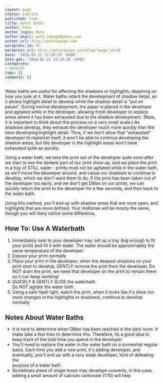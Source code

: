 ```yaml
---
layout: page
status: publish
published: true
title: Water Baths
author: Pete
author_login: Pete
author_email: pete.lepage@pobox.com
author_url: http://petelepage.com
wordpress_id: 45
wordpress_url: http://petelepage.com/blog/?page_id=45
date: '2010-05-21 12:10:29 -0400'
date_gmt: '2010-05-21 19:10:29 -0400'
categories:
- General
tags: []
comments: []
---
```

<p>Water baths are useful for affecting the shadows or highlights, depening on how you look at it. Water baths retard the development of shadow detail, so it allows highlight detail to develop while the shadow detail is "put on pause". During normal development, the paper is placed in the developer and agitated while in the developer, allowing fresh developer to replace areas where it has been exhausted due to the shadow development. (Note, it is important to think about this process on a very small scale.) As shadows develop, they exhaust the developer much more quickly than the slow developing highlight detail. Thus, if we don't allow that "exhausted" developer to replenish itself, it won't be able to continue developing the shadow areas, but the developer in the highlight areas won't have exhausted quite as quickly.</p>
<p>Using a water bath, we take the print out of the developer quite soon after we start to see the darkest part of our print show up, and we place the print in a tray of STILL water - prints must not be agitated while in the water bath, as we'll move the developer around, and cause our shadows to continue to develop, which we don't want them to do. If the print has been taken out of the developer too early, and we don't get DMax on our prints, we can quickly return the print to the developer for a few seconds, and then back to the water bath.</p>
<p>Using this method, you'll end up with shadow areas that are more open, and highlights that are more defined. Your midtones will be mostly the same, though you will likely notice some difference.</p>
<h2>How To: Use A Waterbath</h2>
<ol>
<li>Immediately next to your developer tray, set up a tray (big enough to fit your print) and fill it with water. The water should be approximately the same temperature of the developer.</li>
<li>Expose your print normally</li>
<li>Place your print in the developer, when the deepest shadows on your print start to develop, GENTLY remove the print from the developer. Do NOT drain the print, we need that developer on the print to remain there so it can keep working!</li>
<li>QUICKLY &amp; GENTLY SLIDE the waterbath.<br />
Do NOT agitate the water bath.</li>
<li>Using a safe flash light, watch the print, when it looks like it's done (no more changes in the highlights or shadows), continue to develop normally</li>
</ol>
<h2>Notes About Water Baths</h2>
<ul>
<li>It is hard to determine when DMax has been reached in the dark room. It make take a few tries to determine this. Therefore, its a good idea to keep track of the total time you spend in the developer</li>
<li>You'll need to replace the water in the water bath on a somewhat regular basis. Each time you add a new print, it's adding developer, and eventually, you'll end up with a very weak developer, kind of defeating the<br />
purpose of a water bath</li>
<li>Sometimes areas of single tones may develope unevenly, in this case, adding a small amount of calcium carbonate (1:10) will help</li>
</ul>
